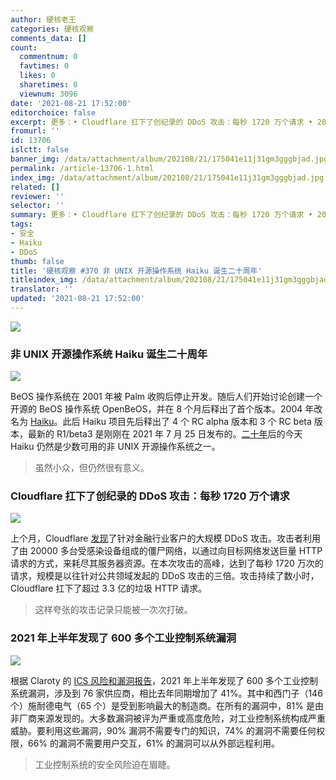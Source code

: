 ```yaml
---
author: 硬核老王
categories: 硬核观察
comments_data: []
count:
  commentnum: 0
  favtimes: 0
  likes: 0
  sharetimes: 0
  viewnum: 3096
date: '2021-08-21 17:52:00'
editorchoice: false
excerpt: 更多：• Cloudflare 扛下了创纪录的 DDoS 攻击：每秒 1720 万个请求 • 2021 年上半年发现了 600 多个工业控制系统漏洞
fromurl: ''
id: 13706
islctt: false
banner_img: /data/attachment/album/202108/21/175041e11j31gm3gggbjad.jpg
permalink: /article-13706-1.html
index_img: /data/attachment/album/202108/21/175041e11j31gm3gggbjad.jpg
related: []
reviewer: ''
selector: ''
summary: 更多：• Cloudflare 扛下了创纪录的 DDoS 攻击：每秒 1720 万个请求 • 2021 年上半年发现了 600 多个工业控制系统漏洞
tags:
- 安全
- Haiku
- DDoS
thumb: false
title: '硬核观察 #370 非 UNIX 开源操作系统 Haiku 诞生二十周年'
titleindex_img: /data/attachment/album/202108/21/175041e11j31gm3gggbjad.jpg
translator: ''
updated: '2021-08-21 17:52:00'
---
```


![](/data/attachment/album/202108/21/175041e11j31gm3gggbjad.jpg)


### 非 UNIX 开源操作系统 Haiku 诞生二十周年


![](/data/attachment/album/202108/21/175051a63y6dyy50doq6u0.jpg)


BeOS 操作系统在 2001 年被 Palm 收购后停止开发。随后人们开始讨论创建一个开源的 BeOS 操作系统 OpenBeOS，并在 8 个月后释出了首个版本。2004 年改名为 [Haiku](https://www.haiku-os.org/)。此后 Haiku 项目先后释出了 4 个 RC alpha 版本和 3 个 RC beta 版本，最新的 R1/beta3 是刚刚在 2021 年 7 月 25 日发布的。[二十年](https://www.haiku-os.org/news/2021-08-18_20_years_of_haiku/)后的今天 Haiku 仍然是少数可用的非 UNIX 开源操作系统之一。



> 
> 虽然小众，但仍然很有意义。
> 
> 
> 


### Cloudflare 扛下了创纪录的 DDoS 攻击：每秒 1720 万个请求


![](/data/attachment/album/202108/21/175123rx1tjxt5j4454557.jpg)


上个月，Cloudflare [发现](https://thehackernews.com/2021/08/cloudflare-mitigated-one-of-largest.html)了针对金融行业客户的大规模 DDoS 攻击。攻击者利用了由 20000 多台受感染设备组成的僵尸网络，以通过向目标网络发送巨量 HTTP 请求的方式，来耗尽其服务器资源。在本次攻击的高峰，达到了每秒 1720 万次的请求，规模是以往针对公共领域发起的 DDoS 攻击的三倍。攻击持续了数小时，Cloudflare 扛下了超过 3.3 亿的垃圾 HTTP 请求。



> 
> 这样夸张的攻击记录只能被一次次打破。
> 
> 
> 


### 2021 年上半年发现了 600 多个工业控制系统漏洞


![](/data/attachment/album/202108/21/175220txxz3iflv5cxn75i.jpg)


根据 Claroty 的 [ICS 风险和漏洞报告](https://www.prnewswire.com/news-releases/security-researchers-reveal-staggering-magnitude-of-ics-vulnerabilities-in-2021-as-cyber-attacks-on-critical-infrastructure-increase-301357537.html)，2021 年上半年发现了 600 多个工业控制系统漏洞，涉及到 76 家供应商，相比去年同期增加了 41%。其中和西门子（146 个）施耐德电气（65 个）是受到影响最大的制造商。在所有的漏洞中，81% 是由非厂商来源发现的。大多数漏洞被评为严重或高度危险，对工业控制系统构成严重威胁。要利用这些漏洞，90% 漏洞不需要专门的知识，74% 的漏洞不需要任何权限，66% 的漏洞不需要用户交互，61% 的漏洞可以从外部远程利用。



> 
> 工业控制系统的安全风险迫在眉睫。
> 
> 
>
